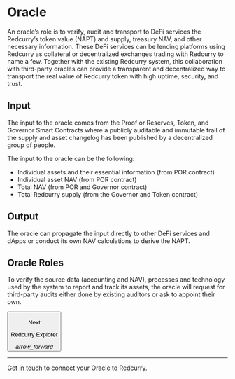 # Oracle
An oracle’s role is to verify, audit and transport to DeFi services the Redcurry’s token value (NAPT) and supply, treasury NAV, and other necessary information. These DeFi services can be lending platforms using Redcurry as collateral or decentralized exchanges trading with Redcurry to name a few. Together with the existing Redcurry system, this collaboration with third-party oracles can provide a transparent and decentralized way to transport the real value of Redcurry token with high uptime, security, and trust.

## Input
The input to the oracle comes from the Proof or Reserves, Token, and Governor Smart Contracts where a publicly auditable and immutable trail of the supply and asset changelog has been published by a decentralized group of people.

The input to the oracle can be the following:
* Individual assets and their essential information (from POR contract)
* Individual asset NAV (from POR contract)
* Total NAV (from POR and Governor contract)
* Total Redcurry supply (from the Governor and Token contract)

## Output
The oracle can propagate the input directly to other DeFi services and dApps or conduct its own NAV calculations to derive the NAPT.

## Oracle Roles
To verify the source data (accounting and NAV), processes and technology used by the system to report and track its assets, the oracle will request for third-party audits either done by existing auditors or ask to appoint their own. 

<a href="/#/asset/technology/explorer">
    <button class="nextButton" >
        <div class="copy">
            <p class="title">Next</p>
            <p class="value">Redcurry Explorer</p>
        </div>
        <div class="icon"><i class="material-icons">arrow_forward</i></div>
    </button>
</a>

<hr>

[Get in touch](https://redcurry.co/partners) to connect your Oracle to Redcurry.

<!-- [Next: Redcurry Explorer](/asset/technology/explorer.md) -->
